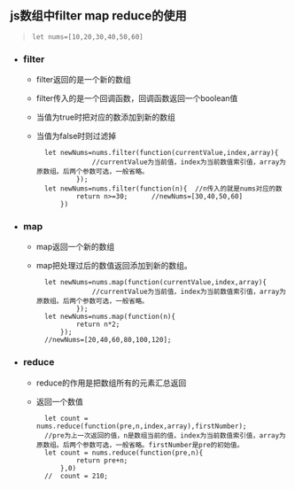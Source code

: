 ## js数组中filter map reduce的使用
  > `let nums=[10,20,30,40,50,60]` 
  
  - ### filter
    - filter返回的是一个新的数组
    - filter传入的是一个回调函数，回调函数返回一个boolean值
    - 当值为true时把对应的数添加到新的数组
    - 当值为false时则过滤掉

			let newNums=nums.filter(function(currentValue,index,array){
						//currentValue为当前值，index为当前数值索引值，array为原数组。后两个参数可选，一般省略。
					});
	  		let newNums=nums.filter(function(n){  //n传入的就是nums对应的数
					return n>=30;      //newNums=[30,40,50,60]
				})
  - ### map
    - map返回一个新的数组
    - map把处理过后的数值返回添加到新的数组。

			let newNums=nums.map(function(currentValue,index,array){
						//currentValue为当前值，index为当前数值索引值，array为原数组。后两个参数可选，一般省略。
					});
  			let newNums=nums.map(function(n){
					return n*2;  
				});
			//newNums=[20,40,60,80,100,120];
  - ### reduce
    - reduce的作用是把数组所有的元素汇总返回
    - 返回一个数值

			let count = nums.reduce(function(pre,n,index,array),firstNumber);
			//pre为上一次返回的值，n是数组当前的值，index为当前数值索引值，array为原数组。后两个参数可选，一般省略。firstNumber是pre的初始值。
			let count = nums.reduce(function(pre,n){
					return pre+n;
				},0)
			//  count = 210;
			